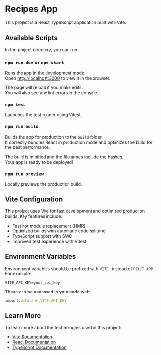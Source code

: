 # Recipes App

This project is a React TypeScript application built with Vite.

## Available Scripts

In the project directory, you can run:

### `npm run dev` or `npm start`

Runs the app in the development mode.\
Open [http://localhost:3000](http://localhost:3000) to view it in the browser.

The page will reload if you make edits.\
You will also see any lint errors in the console.

### `npm test`

Launches the test runner using Vitest.

### `npm run build`

Builds the app for production to the `build` folder.\
It correctly bundles React in production mode and optimizes the build for the best performance.

The build is minified and the filenames include the hashes.\
Your app is ready to be deployed!

### `npm run preview`

Locally previews the production build.

## Vite Configuration

This project uses Vite for fast development and optimized production builds. Key features include:

- Fast hot module replacement (HMR)
- Optimized builds with automatic code splitting
- TypeScript support with SWC
- Improved test experience with Vitest

## Environment Variables

Environment variables should be prefixed with `VITE_` instead of `REACT_APP_`. For example:

```
VITE_API_KEY=your_api_key
```

These can be accessed in your code with:

```typescript
import.meta.env.VITE_API_KEY
```

## Learn More

To learn more about the technologies used in this project:

- [Vite Documentation](https://vitejs.dev/)
- [React Documentation](https://reactjs.org/)
- [TypeScript Documentation](https://www.typescriptlang.org/)
